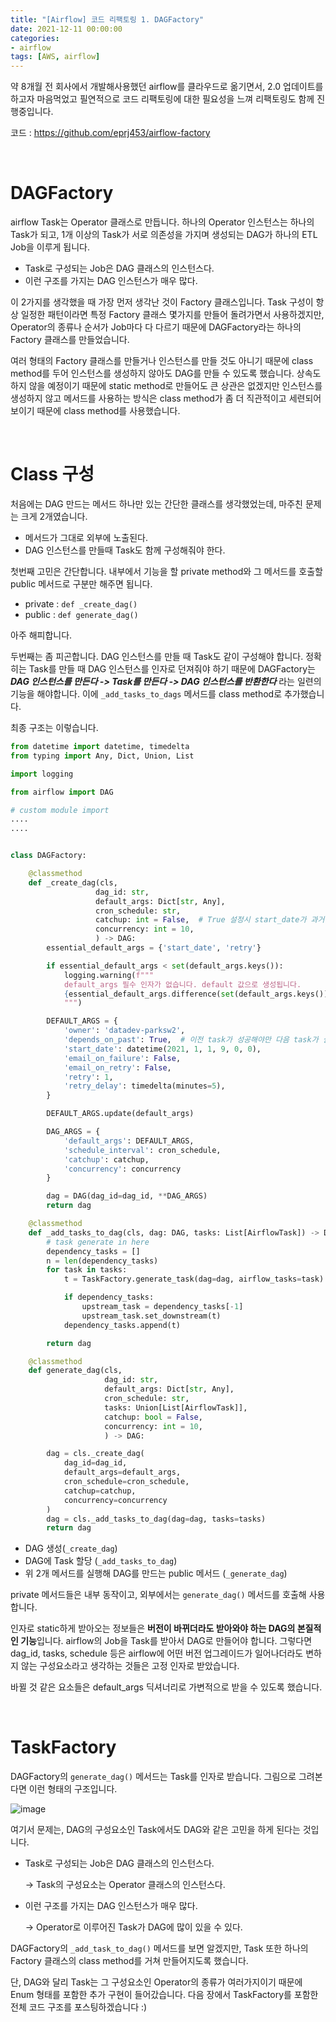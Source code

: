 ```yaml
---
title: "[Airflow] 코드 리팩토링 1. DAGFactory"
date: 2021-12-11 00:00:00
categories:
- airflow
tags: [AWS, airflow]
---
```




약 8개월 전 회사에서 개발해사용했던 airflow를 클라우드로 옮기면서, 2.0 업데이트를 하고자 마음먹었고 필연적으로 코드 리팩토링에 대한 필요성을 느껴 리팩토링도 함께 진행중입니다.

코드 : https://github.com/eprj453/airflow-factory

<br/>

# DAGFactory

airflow Task는 Operator 클래스로 만듭니다. 하나의 Operator 인스턴스는 하나의 Task가 되고, 1개 이상의 Task가 서로 의존성을 가지며 생성되는 DAG가 하나의 ETL Job을 이루게 됩니다.

- Task로 구성되는 Job은 DAG 클래스의 인스턴스다.
- 이런 구조를 가지는 DAG 인스턴스가 매우 많다.

이 2가지를 생각했을 때 가장 먼저 생각난 것이 Factory 클래스입니다. Task 구성이 항상 일정한 패턴이라면 특정 Factory 클래스 몇가지를 만들어 돌려가면서 사용하겠지만, Operator의 종류나 순서가 Job마다 다 다르기 때문에 DAGFactory라는 하나의 Factory 클래스를 만들었습니다.

여러 형태의 Factory 클래스를 만들거나 인스턴스를 만들 것도 아니기 때문에 class method를 두어 인스턴스를 생성하지 않아도 DAG를 만들 수 있도록 했습니다. 상속도 하지 않을 예정이기 때문에 static method로 만들어도 큰 상관은 없겠지만 인스턴스를 생성하지 않고 메서드를 사용하는 방식은 class method가 좀 더 직관적이고 세련되어 보이기 때문에 class method를 사용했습니다.

<br/>

# Class 구성

처음에는 DAG 만드는 메서드 하나만 있는 간단한 클래스를 생각했었는데, 마주친 문제는 크게 2개였습니다.

- 메서드가 그대로 외부에 노출된다.
- DAG 인스턴스를 만들때 Task도 함께 구성해줘야 한다.



첫번째 고민은 간단합니다. 내부에서 기능을 할 private method와 그 메서드를 호출할 public 메서드로 구분만 해주면 됩니다.

- private : `def _create_dag()`
- public : `def generate_dag()`

아주 해피합니다.



두번째는 좀 피곤합니다. DAG 인스턴스를 만들 때 Task도 같이 구성해야 합니다. 정확히는 Task를 만들 때 DAG 인스턴스를 인자로 던져줘야 하기 때문에 DAGFactory는 ***DAG 인스턴스를 만든다 -> Task를 만든다 -> DAG 인스턴스를 반환한다*** 라는 일련의 기능을 해야합니다. 이에 `_add_tasks_to_dags` 메서드를 class method로 추가했습니다. 

최종 구조는 이렇습니다.

```python
from datetime import datetime, timedelta
from typing import Any, Dict, Union, List

import logging

from airflow import DAG

# custom module import
....
....


class DAGFactory:

    @classmethod
    def _create_dag(cls,
                   dag_id: str,
                   default_args: Dict[str, Any],
                   cron_schedule: str,
                   catchup: int = False,  # True 설정시 start_date가 과거더라도 현재 시간부터 job 실행
                   concurrency: int = 10,
                   ) -> DAG:
        essential_default_args = {'start_date', 'retry'}

        if essential_default_args < set(default_args.keys()):
            logging.warning(f"""
            default_args 필수 인자가 없습니다. default 값으로 생성됩니다.
            {essential_default_args.difference(set(default_args.keys()))}
            """)

        DEFAULT_ARGS = {
            'owner': 'datadev-parksw2',
            'depends_on_past': True,  # 이전 task가 성공해야만 다음 task가 실행된다.
            'start_date': datetime(2021, 1, 1, 9, 0, 0),
            'email_on_failure': False,
            'email_on_retry': False,
            'retry': 1,
            'retry_delay': timedelta(minutes=5),
        }

        DEFAULT_ARGS.update(default_args)

        DAG_ARGS = {
            'default_args': DEFAULT_ARGS,
            'schedule_interval': cron_schedule,
            'catchup': catchup,
            'concurrency': concurrency
        }

        dag = DAG(dag_id=dag_id, **DAG_ARGS)
        return dag

    @classmethod
    def _add_tasks_to_dag(cls, dag: DAG, tasks: List[AirflowTask]) -> DAG:
        # task generate in here
        dependency_tasks = []
        n = len(dependency_tasks)
        for task in tasks:
            t = TaskFactory.generate_task(dag=dag, airflow_tasks=task)

            if dependency_tasks:
                upstream_task = dependency_tasks[-1]
                upstream_task.set_downstream(t)
            dependency_tasks.append(t)

        return dag

    @classmethod
    def generate_dag(cls,
                     dag_id: str,
                     default_args: Dict[str, Any],
                     cron_schedule: str,
                     tasks: Union[List[AirflowTask]],
                     catchup: bool = False,
                     concurrency: int = 10,
                     ) -> DAG:

        dag = cls._create_dag(
            dag_id=dag_id,
            default_args=default_args,
            cron_schedule=cron_schedule,
            catchup=catchup,
            concurrency=concurrency
        )
        dag = cls._add_tasks_to_dag(dag=dag, tasks=tasks)
        return dag

```



- DAG 생성(`_create_dag`)
- DAG에 Task 할당 (`_add_tasks_to_dag`)
- 위 2개 메서드를 실행해 DAG를 만드는 public 메서드 (`_generate_dag`)

private 메서드들은 내부 동작이고, 외부에서는 `generate_dag()` 메서드를 호출해 사용합니다.

인자로 static하게 받아오는 정보들은 **버전이 바뀌더라도 받아와야 하는 DAG의 본질적인 기능**입니다. airflow의 Job을 Task를 받아서 DAG로 만들어야 합니다. 그렇다면 dag_id, tasks, schedule 등은 airflow에 어떤 버전 업그레이드가 일어나더라도 변하지 않는 구성요소라고 생각하는 것들은 고정 인자로 받았습니다.

바뀔 것 같은 요소들은 default_args 딕셔너리로 가변적으로 받을 수 있도록 했습니다.

<br/>

# TaskFactory

DAGFactory의 `generate_dag()` 메서드는 Task를 인자로 받습니다. 그림으로 그려본다면 이런 형태의 구조입니다.

![image](https://user-images.githubusercontent.com/52685258/145681144-62e37e36-3338-4963-846b-7d91413a1c18.png)



여기서 문제는, DAG의 구성요소인 Task에서도 DAG와 같은 고민을 하게 된다는 것입니다.

- Task로 구성되는 Job은 DAG 클래스의 인스턴스다.

  -> Task의 구성요소는 Operator 클래스의 인스턴스다.

- 이런 구조를 가지는 DAG 인스턴스가 매우 많다.

  -> Operator로 이루어진 Task가 DAG에 많이 있을 수 있다.



DAGFactory의 `_add_task_to_dag()` 메서드를 보면 알겠지만, Task 또한 하나의 Factory 클래스의 class method를 거쳐 만들어지도록 했습니다.

단, DAG와 달리 Task는 그 구성요소인 Operator의 종류가 여러가지이기 때문에 Enum 형태를 포함한 추가 구현이 들어갔습니다. 다음 장에서 TaskFactory를 포함한 전체 코드 구조를 포스팅하겠습니다 :)









